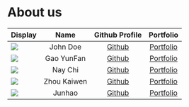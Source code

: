 # About us

Display |   Name   | Github Profile | Portfolio 
--------|:--------:|:--------------:|:---------:
![](https://via.placeholder.com/100.png?text=Photo) |  John Doe  | [Github](https://github.com/) | [Portfolio](docs/team/johndoe.md)
![](https://via.placeholder.com/100.png?text=Photo) | Gao YunFan | [Github](https://github.com/) | [Portfolio](docs/team/johndoe.md)
![](https://via.placeholder.com/100.png?text=Photo) | Nay Chi    | [Github](https://github.com/) | [Portfolio](docs/team/johndoe.md)
![](https://via.placeholder.com/100.png?text=Photo) | Zhou Kaiwen | [Github](https://github.com/) | [Portfolio](docs/team/johndoe.md)
![](https://via.placeholder.com/100.png?text=Photo) |  Junhao   | [Github](https://github.com/) | [Portfolio](docs/team/johndoe.md)

